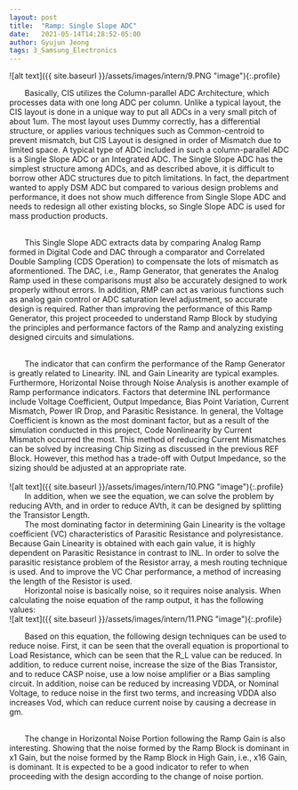 ```yaml
---
layout: post
title:  "Ramp: Single Slope ADC"
date:   2021-05-14T14:28:52-05:00
author: Gyujun Jeong
tags: 3_Samsung_Electronics
---
```

![alt text]({{ site.baseurl }}/assets/images/intern/9.PNG "image"){:.profile}

&nbsp; &nbsp; &nbsp; &nbsp;Basically, CIS utilizes the Column-parallel ADC Architecture, which processes data with one long ADC per column. Unlike a typical layout, the CIS layout is done in a unique way to put all ADCs in a very small pitch of about 1um. The most layout uses Dummy correctly, has a differential structure, or applies various techniques such as Common-centroid to prevent mismatch, but CIS Layout is designed in order of Mismatch due to limited space. A typical type of ADC included in such a column-parallel ADC is a Single Slope ADC or an Integrated ADC. The Single Slope ADC has the simplest structure among ADCs, and as described above, it is difficult to borrow other ADC structures due to pitch limitations. In fact, the department wanted to apply DSM ADC but compared to various design problems and performance, it does not show much difference from Single Slope ADC and needs to redesign all other existing blocks, so Single Slope ADC is used for mass production products.
<br><br>

&nbsp; &nbsp; &nbsp; &nbsp;This Single Slope ADC extracts data by comparing Analog Ramp formed in Digital Code and DAC through a comparator and Correlated Double Sampling (CDS Operation) to compensate the lots of mismatch as aformentioned. The DAC, i.e., Ramp Generator, that generates the Analog Ramp used in these comparisons must also be accurately designed to work properly without errors. In addition, RMP can act as various functions such as analog gain control or ADC saturation level adjustment, so accurate design is required. Rather than improving the performance of this Ramp Generator, this project proceeded to understand Ramp Block by studying the principles and performance factors of the Ramp and analyzing existing designed circuits and simulations.

<br>
&nbsp; &nbsp; &nbsp; &nbsp;The indicator that can confirm the performance of the Ramp Generator is greatly related to Linearity. INL and Gain Linearity are typical examples. Furthermore, Horizontal Noise through Noise Analysis is another example of Ramp performance indicators. Factors that determine INL performance include Voltage Coefficient, Output Impedance, Bias Point Variation, Current Mismatch, Power IR Drop, and Parasitic Resistance. In general, the Voltage Coefficient is known as the most dominant factor, but as a result of the simulation conducted in this project, Code Nonlinearity by Current Mismatch occurred the most. This method of reducing Current Mismatches can be solved by increasing Chip Sizing as discussed in the previous REF Block. However, this method has a trade-off with Output Impedance, so the sizing should be adjusted at an appropriate rate.
<br><br>
![alt text]({{ site.baseurl }}/assets/images/intern/10.PNG "image"){:.profile}
<br>&nbsp; &nbsp; &nbsp; &nbsp;In addition, when we see the equation, we can solve the problem by reducing AVth, and in order to reduce AVth, it can be designed by splitting the Transistor Length.

<br>
&nbsp; &nbsp; &nbsp; &nbsp;The most dominating factor in determining Gain Linearity is the voltage coefficient (VC) characteristics of Parasitic Resistance and polyresistance. Because Gain Linearity is obtained with each gain value, it is highly dependent on Parasitic Resistance in contrast to INL. In order to solve the parasitic resistance problem of the Resistor array, a mesh routing technique is used. And to improve the VC Char performance, a method of increasing the length of the Resistor is used.

<br>
&nbsp; &nbsp; &nbsp; &nbsp;Horizontal noise is basically noise, so it requires noise analysis. When calculating the noise equation of the ramp output, it has the following values:<br>
![alt text]({{ site.baseurl }}/assets/images/intern/11.PNG "image"){:.profile}<br>

&nbsp; &nbsp; &nbsp; &nbsp;Based on this equation, the following design techniques can be used to reduce noise. First, it can be seen that the overall equation is proportional to Load Resistance, which can be seen that the R_L value can be reduced. In addition, to reduce current noise, increase the size of the Bias Transistor, and to reduce CASP noise, use a low noise amplifier or a Bias sampling circuit. In addition, noise can be reduced by increasing VDDA, or Nominal Voltage, to reduce noise in the first two terms, and increasing VDDA also increases Vod, which can reduce current noise by causing a decrease in gm.

<br>
&nbsp; &nbsp; &nbsp; &nbsp;The change in Horizontal Noise Portion following the Ramp Gain is also interesting. Showing that the noise formed by the Ramp Block is dominant in x1 Gain, but the noise formed by the Ramp Block in High Gain, i.e., x16 Gain, is dominant. It is expected to be a good indicator to refer to when proceeding with the design according to the change of noise portion.
